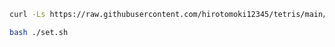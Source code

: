 ```bash
curl -Ls https://raw.githubusercontent.com/hirotomoki12345/tetris/main/set.sh -o set.sh
```

```bash
bash ./set.sh
```
